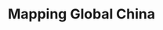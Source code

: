 ---
objectid: '66'
title: Mapping Global China
alternatetitle:
external_url: https://mapglobalchina.com/
category: GIS and Spatial Research
institution: University of Hong Kong, NYU Shanghai
description: The Mapping Global China project is designed to offer a distinctive view
  of China's global economic endeavors through data-driven analysis and research.
  Our project includes maps, datasets, and studies on China's international engagement,
  such as the Belt and Road Initiative (BRI). Our resources compile information from
  a variety of credible sources, which range from the Reconnecting Asia Project Database
  to the Hong Kong Institute for the Humanities and Social Sciences at the University
  of Hong Kong, AIDDATA GeoQuery, the Boston University Global China Dataset, the
  Australian Strategic Policy/International Cyber Policy Center, and projects compiled
  by NYU Shanghai. Each project is connected to satellite imagery that allows users
  to examine the transformation of areas before and after project development.
layout: resource
---